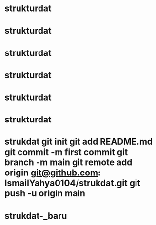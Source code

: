# strukturdat
# strukturdat
# strukturdat
# strukturdat
# strukturdat
# strukturdat
# strukdat git init git add README.md git commit -m first commit git branch -m main git remote add origin git@github.com: IsmailYahya0104/strukdat.git git push -u origin main
# strukdat-_baru
